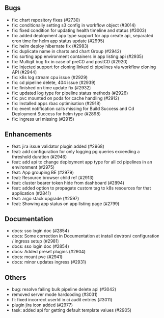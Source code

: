 ## Bugs
- fix: chart repository fixes (#2730)
- fix: conditionally setting s3 config in workflow object (#3014)
- fix: fixed condition for updating health timeline and status (#3003)
- fix: added deployment app type support for app create api, separated cron time for helm app status update (#2995)
- fix: helm deploy hibernate fix (#2983)
- fix: duplicate name in charts and chart Group (#2942)
- fix: sorting app environment containers in app listing api  (#2935)
- fix: Multigit bug fix in case of preCD and postCD (#2920)
- fix: Injected support for cloning linked ci pipelines via workflow cloning API (#2944)
- fix: k8s log stream cpu issue (#2929)
- fix: cd pipeline delete, 404 issue (#2939)
- fix: finished on time update fix (#2932)
- fix: updated log type for pipeline status methods (#2926)
- fix: pvc mounted on pods for cache handling  (#2912)
- fix: Installed apps rbac optimisation (#2918)
- fix: event notification calls missing for Build Success and Cd Deployment Success for helm type (#2898)
- fix: ingress url missing (#2915)
## Enhancements
- feat: jira issue validator plugin added (#2968)
- feat: add configuration for only logging pg queries exceeding a threshold duration (#2946)
- feat: add api to change deployment app type for all cd pipelines in an environment (#2975)
- feat: App grouping BE (#2979)
- feat: Resource browser child ref (#2913)
- feat: cluster bearer token hide from dashboard (#2894)
- feat: added option to propagate custom tag to k8s resources for that application (#2841)
- feat: argo stack upgrade (#2597)
- feat: Showing app status on app listing page (#2799)
## Documentation
- docs: sso login doc (#2854)
- docs: Some correction in Documentation at install devtron/ configuration / ingress setup (#2981)
- docs: sso login doc (#2854)
- docs: Added preset plugins (#2904)
- docs: mount pvc (#2941)
- docs: minor updates ingress (#2931)
## Others
- bug: resolve failing bulk pipeline delete api (#3042)
- removed server mode hardcoding (#3031)
- fi: fixed incorrect userId in ci audit entries (#3011)
- plugin jira icon added (#2977)
- task: added api for getting default template values (#2905)
